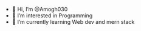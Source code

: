 - 👋 Hi, I’m @Amogh030
- 👀 I’m interested in Programming
- 🌱 I’m currently learning Web dev and mern stack
